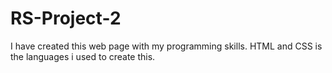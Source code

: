 # RS-Project-2
I have created this web page with my programming skills. HTML and CSS is the languages i used to create this.
